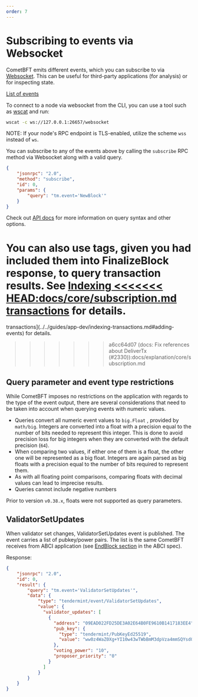 ```yaml
---
order: 7
---
```


# Subscribing to events via Websocket

CometBFT emits different events, which you can subscribe to via
[Websocket](https://en.wikipedia.org/wiki/WebSocket). This can be useful
for third-party applications (for analysis) or for inspecting state.

[List of events](https://godoc.org/github.com/cometbft/cometbft/types#pkg-constants)

To connect to a node via websocket from the CLI, you can use a tool such as
[wscat](https://github.com/websockets/wscat) and run:

```sh
wscat -c ws://127.0.0.1:26657/websocket
```

NOTE: If your node's RPC endpoint is TLS-enabled, utilize the scheme `wss` instead of `ws`.

You can subscribe to any of the events above by calling the `subscribe` RPC
method via Websocket along with a valid query.

```json
{
    "jsonrpc": "2.0",
    "method": "subscribe",
    "id": 0,
    "params": {
        "query": "tm.event='NewBlock'"
    }
}
```

Check out [API docs](https://docs.cometbft.com/v0.38/rpc/) for
more information on query syntax and other options.

You can also use tags, given you had included them into FinalizeBlock
response, to query transaction results. See [Indexing
<<<<<<< HEAD:docs/core/subscription.md
transactions](../app-dev/indexing-transactions.md) for details.
=======
transactions](../../guides/app-dev/indexing-transactions.md#adding-events) for details.
>>>>>>> a6cc64d07 (docs: Fix references about DeliverTx (#2330)):docs/explanation/core/subscription.md

## Query parameter and event type restrictions

While CometBFT imposes no restrictions on the application with regards to the type of
the event output, there are several considerations that need to be taken into account
when querying events with numeric values.

- Queries convert all numeric event values to `big.Float` , provided by `math/big`. Integers
are converted into a float with a precision equal to the number of bits needed
to represent this integer. This is done to avoid precision loss for big integers when they
are converted with the default precision (`64`).
- When comparing two values, if either one of them is a float, the other one will be represented
as a big float. Integers are again parsed as big floats with a precision equal to the number
of bits required to represent them.
- As with all floating point comparisons, comparing floats with decimal values can lead to imprecise
results.
- Queries cannot include negative numbers

Prior to version `v0.38.x`, floats were not supported as query parameters.

## ValidatorSetUpdates

When validator set changes, ValidatorSetUpdates event is published. The
event carries a list of pubkey/power pairs. The list is the same
CometBFT receives from ABCI application (see [EndBlock
section](https://github.com/cometbft/cometbft/blob/v0.38.x/spec/abci/abci++_methods.md#endblock) in
the ABCI spec).

Response:

```json
{
    "jsonrpc": "2.0",
    "id": 0,
    "result": {
        "query": "tm.event='ValidatorSetUpdates'",
        "data": {
            "type": "tendermint/event/ValidatorSetUpdates",
            "value": {
              "validator_updates": [
                {
                  "address": "09EAD022FD25DE3A02E64B0FE9610B1417183EE4",
                  "pub_key": {
                    "type": "tendermint/PubKeyEd25519",
                    "value": "ww0z4WaZ0Xg+YI10w43wTWbBmM3dpVza4mmSQYsd0ck="
                  },
                  "voting_power": "10",
                  "proposer_priority": "0"
                }
              ]
            }
        }
    }
}
```

